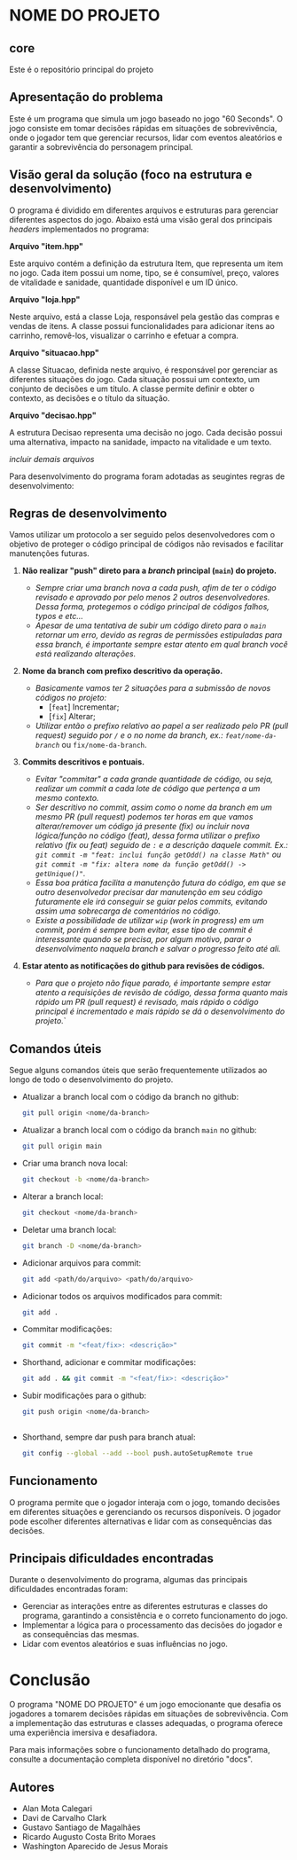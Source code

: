 # NOME DO PROJETO

## core

Este é o repositório principal do projeto

## Apresentação do problema

Este é um programa que simula um jogo baseado no jogo "60 Seconds". O jogo consiste em tomar decisões rápidas em situações de sobrevivência, onde o jogador tem que gerenciar recursos, lidar com eventos aleatórios e garantir a sobrevivência do personagem principal.

## Visão geral da solução (foco na estrutura e desenvolvimento)

O programa é dividido em diferentes arquivos e estruturas para gerenciar diferentes aspectos do jogo. Abaixo está uma visão geral dos principais _headers_ implementados no programa:

**Arquivo "item.hpp"**

Este arquivo contém a definição da estrutura Item, que representa um item no jogo. Cada item possui um nome, tipo, se é consumível, preço, valores de vitalidade e sanidade, quantidade disponível e um ID único.

**Arquivo "loja.hpp"**

Neste arquivo, está a classe Loja, responsável pela gestão das compras e vendas de itens. A classe possui funcionalidades para adicionar itens ao carrinho, removê-los, visualizar o carrinho e efetuar a compra.

**Arquivo "situacao.hpp"**

A classe Situacao, definida neste arquivo, é responsável por gerenciar as diferentes situações do jogo. Cada situação possui um contexto, um conjunto de decisões e um título. A classe permite definir e obter o contexto, as decisões e o título da situação.

**Arquivo "decisao.hpp"**

A estrutura Decisao representa uma decisão no jogo. Cada decisão possui uma alternativa, impacto na sanidade, impacto na vitalidade e um texto.


*incluir demais arquivos*


Para desenvolvimento do programa foram adotadas as seugintes regras de desenvolvimento:

## Regras de desenvolvimento

Vamos utilizar um protocolo a ser seguido pelos desenvolvedores com o objetivo de proteger o código principal de códigos não revisados e facilitar manutenções futuras.

1. **Não realizar "push" direto para a _branch_ principal (`main`) do projeto.**

   - _Sempre criar uma branch nova a cada push, afim de ter o código revisado e aprovado por pelo menos 2 outros desenvolvedores. Dessa forma, protegemos o código principal de códigos falhos, typos e etc..._
   - _Apesar de uma tentativa de subir um código direto para o `main` retornar um erro, devido as regras de permissões estipuladas para essa branch, é importante sempre estar atento em qual branch você está realizando alterações._

2. **Nome da branch com prefixo descritivo da operação.**

   - _Basicamente vamos ter 2 situações para a submissão de novos códigos no projeto:_
     - [`feat`] Incrementar;
     - [`fix`] Alterar;
   - _Utilizar então o prefixo relativo ao papel a ser realizado pelo PR (pull request) seguido por `/` e o no nome da branch, ex.: `feat/nome-da-branch`_ ou `fix/nome-da-branch`.

3. **Commits descritivos e pontuais.**

   - _Evitar "commitar" a cada grande quantidade de código, ou seja, realizar um commit a cada lote de código que pertença a um mesmo contexto._
   - _Ser descritivo no commit, assim como o nome da branch em um mesmo PR (pull request) podemos ter horas em que vamos alterar/remover um código já presente (fix) ou incluir nova lógica/função no código (feat), dessa forma utilizar o prefixo relativo (fix ou feat) seguido de `:` e a descrição daquele commit. Ex.: `git commit -m "feat: inclui função getOdd() na classe Math"` ou `git commit -m "fix: altera nome da função getOdd() -> getUnique()"`._
   - _Essa boa prática facilita a manutenção futura do código, em que se outro desenvolvedor precisar dar manutenção em seu código futuramente ele irá conseguir se guiar pelos commits, evitando assim uma sobrecarga de comentários no código._
   - _Existe a possibilidade de utilizar `wip` (work in progress) em um commit, porém é sempre bom evitar, esse tipo de commit é interessante quando se precisa, por algum motivo, parar o desenvolvimento naquela branch e salvar o progresso feito até ali._

4. **Estar atento as notificações do github para revisões de códigos.**

   - _Para que o projeto não fique parado, é importante sempre estar atento a requisições de revisão de código, dessa forma quanto mais rápido um PR (pull request) é revisado, mais rápido o código principal é incrementado e mais rápido se dá o desenvolvimento do projeto._`

## Comandos úteis

Segue alguns comandos úteis que serão frequentemente utilizados ao longo de todo o desenvolvimento do projeto.

- Atualizar a branch local com o código da branch no github:

  ```bash
  git pull origin <nome/da-branch>
  ```

- Atualizar a branch local com o código da branch `main` no github:

  ```bash
  git pull origin main
  ```

- Criar uma branch nova local:

  ```bash
  git checkout -b <nome/da-branch>
  ```

- Alterar a branch local:
  ```bash
  git checkout <nome/da-branch>
  ```
- Deletar uma branch local:
  ```bash
  git branch -D <nome/da-branch>
  ```
- Adicionar arquivos para commit:

  ```bash
  git add <path/do/arquivo> <path/do/arquivo>
  ```

- Adicionar todos os arquivos modificados para commit:
  ```bash
  git add .
  ```
- Commitar modificações:
  ```bash
  git commit -m "<feat/fix>: <descrição>"
  ```
- Shorthand, adicionar e commitar modificações:
  ```bash
  git add . && git commit -m "<feat/fix>: <descrição>"
  ```
- Subir modificações para o github:
  ```bash
  git push origin <nome/da-branch>
 
- Shorthand, sempre dar push para branch atual:
  ```bash
  git config --global --add --bool push.autoSetupRemote true
  ```

## Funcionamento

O programa permite que o jogador interaja com o jogo, tomando decisões em diferentes situações e gerenciando os recursos disponíveis. O jogador pode escolher diferentes alternativas e lidar com as consequências das decisões.

## Principais dificuldades encontradas

Durante o desenvolvimento do programa, algumas das principais dificuldades encontradas foram:

  - Gerenciar as interações entre as diferentes estruturas e classes do programa, garantindo a consistência e o correto funcionamento do jogo.
  - Implementar a lógica para o processamento das decisões do jogador e as consequências das mesmas.
  - Lidar com eventos aleatórios e suas influências no jogo.

# Conclusão

O programa "NOME DO PROJETO" é um jogo emocionante que desafia os jogadores a tomarem decisões rápidas em situações de sobrevivência. Com a implementação das estruturas e classes adequadas, o programa oferece uma experiência imersiva e desafiadora.

Para mais informações sobre o funcionamento detalhado do programa, consulte a documentação completa disponível no diretório "docs".

## Autores

  - Alan Mota Calegari
  - Davi de Carvalho Clark
  - Gustavo Santiago de Magalhães
  - Ricardo Augusto Costa Brito Moraes
  - Washington Aparecido de Jesus Morais